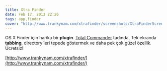 ```yaml
---
title: Xtra Finder
date: Feb 17, 2013 22:26
tags: app,finder
cover: "http://www.trankynam.com/xtrafinder/screenshots/XtraFinderScreenshot7.png"
---
```

OS X Finder için harika bir **plugin**. [Total Commander](http://www.ghisler.com/) 
tadında, Tek ekranda **tabbing**, directory’leri tepede göstermek 
ve daha pek çok güzel özellik. Ücretsiz!

[http://www.trankynam.com/xtrafinder/](http://www.trankynam.com/xtrafinder/)